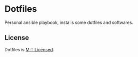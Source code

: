 # Dotfiles

Personal ansible playbook, installs some dotfiles and softwares.

## License

Dotfiles is [MIT Licensed](./LICENSE).
